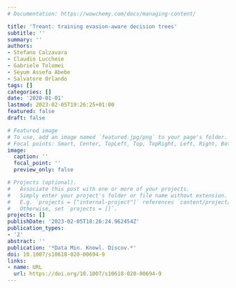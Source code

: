 ```yaml
---
# Documentation: https://wowchemy.com/docs/managing-content/

title: 'Treant: training evasion-aware decision trees'
subtitle: ''
summary: ''
authors:
- Stefano Calzavara
- Claudio Lucchese
- Gabriele Tolomei
- Seyum Assefa Abebe
- Salvatore Orlando
tags: []
categories: []
date: '2020-01-01'
lastmod: 2023-02-05T19:26:25+01:00
featured: false
draft: false

# Featured image
# To use, add an image named `featured.jpg/png` to your page's folder.
# Focal points: Smart, Center, TopLeft, Top, TopRight, Left, Right, BottomLeft, Bottom, BottomRight.
image:
  caption: ''
  focal_point: ''
  preview_only: false

# Projects (optional).
#   Associate this post with one or more of your projects.
#   Simply enter your project's folder or file name without extension.
#   E.g. `projects = ["internal-project"]` references `content/project/deep-learning/index.md`.
#   Otherwise, set `projects = []`.
projects: []
publishDate: '2023-02-05T18:26:24.962454Z'
publication_types:
- '2'
abstract: ''
publication: '*Data Min. Knowl. Discov.*'
doi: 10.1007/s10618-020-00694-9
links:
- name: URL
  url: https://doi.org/10.1007/s10618-020-00694-9
---
```

